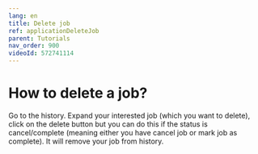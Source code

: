 ```yaml
---
lang: en
title: Delete job
ref: applicationDeleteJob
parent: Tutorials
nav_order: 900
videoId: 572741114
---
```


# How to delete a job?
Go to the history. Expand your interested job (which you want to delete), click on the delete button but you can do this if the status is cancel/complete (meaning either you have cancel job or mark job as complete). It will remove your job from history.